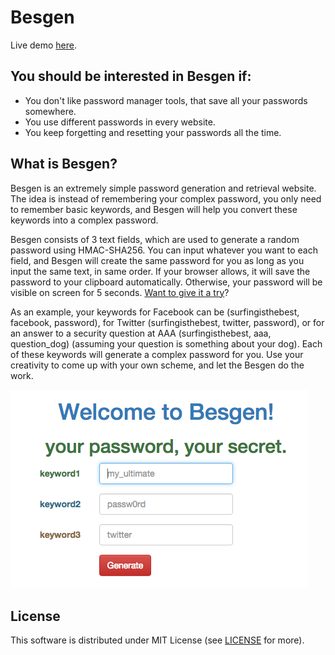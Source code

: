# Besgen

Live demo [here](http://ekinoguz.github.io/Besgen/).

## You should be interested in Besgen if:

* You don't like password manager tools, that save all your passwords somewhere.
* You use different passwords in every website.
* You keep forgetting and resetting your passwords all the time.

## What is Besgen?

Besgen is an extremely simple password generation and retrieval website. The idea is instead of remembering your complex password, you only need to remember basic keywords, and Besgen will help you convert these keywords into a complex password.

Besgen consists of 3 text fields, which are used to generate a random password using HMAC-SHA256. You can input whatever you want to each field, and Besgen will create the same password for you as long as you input the same text, in same order. If your browser allows, it will save the password to your clipboard automatically. Otherwise, your password will be visible on screen for 5 seconds. [Want to give it a try](http://ekinoguz.github.io/Besgen/)?

As an example, your keywords for Facebook can be (surfingisthebest, facebook, password), for Twitter (surfingisthebest, twitter, password), or for an answer to a security question at AAA (surfingisthebest, aaa, question_dog) (assuming your question is something about your dog). Each of these keywords will generate a complex password for you. Use your creativity to come up with your own scheme, and let the Besgen do the work.

![alt text](https://github.com/ekinoguz/Besgen/blob/master/screenshot.png?raw=true "Screenshot")

## License

This software is distributed under MIT License (see [LICENSE](LICENSE)
for more).
